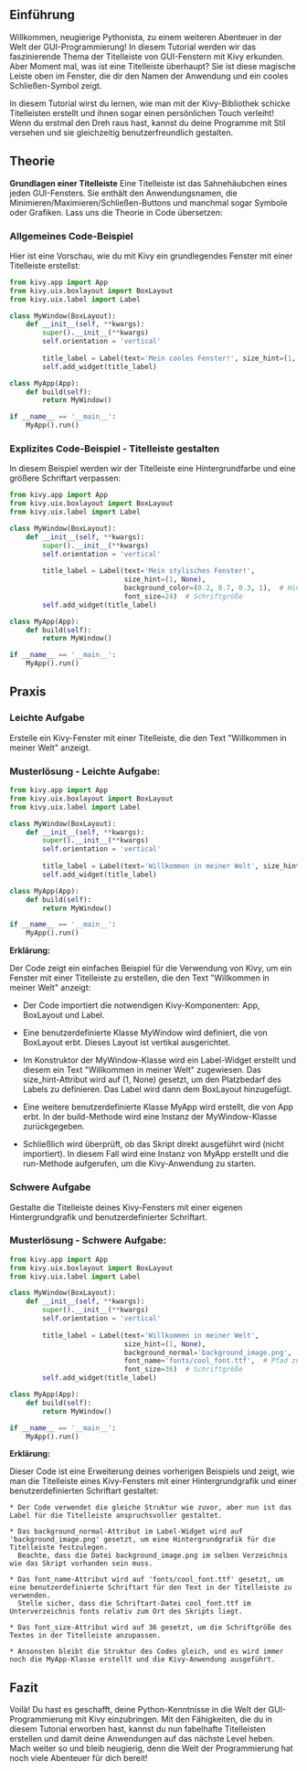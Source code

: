 ## Einführung
Willkommen, neugierige Pythonista, zu einem weiteren Abenteuer in der Welt der GUI-Programmierung! In diesem Tutorial werden wir das faszinierende Thema der Titelleiste von GUI-Fenstern mit Kivy erkunden. Aber Moment mal, was ist eine Titelleiste überhaupt? Sie ist diese magische Leiste oben im Fenster, die dir den Namen der Anwendung und ein cooles Schließen-Symbol zeigt.

In diesem Tutorial wirst du lernen, wie man mit der Kivy-Bibliothek schicke Titelleisten erstellt und ihnen sogar einen persönlichen Touch verleiht! Wenn du erstmal den Dreh raus hast, kannst du deine Programme mit Stil versehen und sie gleichzeitig benutzerfreundlich gestalten.

## Theorie
**Grundlagen einer Titelleiste**
Eine Titelleiste ist das Sahnehäubchen eines jeden GUI-Fensters. Sie enthält den Anwendungsnamen, die Minimieren/Maximieren/Schließen-Buttons und manchmal sogar Symbole oder Grafiken. Lass uns die Theorie in Code übersetzen:

### Allgemeines Code-Beispiel
Hier ist eine Vorschau, wie du mit Kivy ein grundlegendes Fenster mit einer Titelleiste erstellst:

```python
from kivy.app import App
from kivy.uix.boxlayout import BoxLayout
from kivy.uix.label import Label

class MyWindow(BoxLayout):
    def __init__(self, **kwargs):
        super().__init__(**kwargs)
        self.orientation = 'vertical'
        
        title_label = Label(text='Mein cooles Fenster!', size_hint=(1, None))
        self.add_widget(title_label)

class MyApp(App):
    def build(self):
        return MyWindow()

if __name__ == '__main__':
    MyApp().run()
```
### Explizites Code-Beispiel - Titelleiste gestalten
In diesem Beispiel werden wir der Titelleiste eine Hintergrundfarbe und eine größere Schriftart verpassen:

```python
from kivy.app import App
from kivy.uix.boxlayout import BoxLayout
from kivy.uix.label import Label

class MyWindow(BoxLayout):
    def __init__(self, **kwargs):
        super().__init__(**kwargs)
        self.orientation = 'vertical'
        
        title_label = Label(text='Mein stylisches Fenster!',
                            size_hint=(1, None),
                            background_color=(0.2, 0.7, 0.3, 1),  # Hintergrundfarbe (RGBA)
                            font_size=24)  # Schriftgröße
        self.add_widget(title_label)

class MyApp(App):
    def build(self):
        return MyWindow()

if __name__ == '__main__':
    MyApp().run()
```
## Praxis
### Leichte Aufgabe
Erstelle ein Kivy-Fenster mit einer Titelleiste, die den Text "Willkommen in meiner Welt" anzeigt.

### Musterlösung - Leichte Aufgabe:

```python
from kivy.app import App
from kivy.uix.boxlayout import BoxLayout
from kivy.uix.label import Label

class MyWindow(BoxLayout):
    def __init__(self, **kwargs):
        super().__init__(**kwargs)
        self.orientation = 'vertical'
        
        title_label = Label(text='Willkommen in meiner Welt', size_hint=(1, None))
        self.add_widget(title_label)

class MyApp(App):
    def build(self):
        return MyWindow()

if __name__ == '__main__':
    MyApp().run()
```
**Erklärung:**

  Der Code zeigt ein einfaches Beispiel für die Verwendung von Kivy, um ein Fenster mit einer Titelleiste zu erstellen, die den Text "Willkommen in 
  meiner Welt" anzeigt:
   
   * Der Code importiert die notwendigen Kivy-Komponenten: App, BoxLayout und Label.

   * Eine benutzerdefinierte Klasse MyWindow wird definiert, die von BoxLayout erbt. Dieses Layout ist vertikal ausgerichtet.

   * Im Konstruktor der MyWindow-Klasse wird ein Label-Widget erstellt und diesem ein Text "Willkommen in meiner Welt" zugewiesen. Das size_hint-Attribut 
     wird auf (1, None) gesetzt, um den Platzbedarf des Labels zu definieren. Das Label wird dann dem BoxLayout hinzugefügt.

   * Eine weitere benutzerdefinierte Klasse MyApp wird erstellt, die von App erbt. In der build-Methode wird eine Instanz der MyWindow-Klasse 
     zurückgegeben.

   * Schließlich wird überprüft, ob das Skript direkt ausgeführt wird (nicht importiert). In diesem Fall wird eine Instanz von MyApp erstellt und die 
     run-Methode aufgerufen, um die Kivy-Anwendung zu starten.

### Schwere Aufgabe
Gestalte die Titelleiste deines Kivy-Fensters mit einer eigenen Hintergrundgrafik und benutzerdefinierter Schriftart.

### Musterlösung - Schwere Aufgabe:

```python
from kivy.app import App
from kivy.uix.boxlayout import BoxLayout
from kivy.uix.label import Label

class MyWindow(BoxLayout):
    def __init__(self, **kwargs):
        super().__init__(**kwargs)
        self.orientation = 'vertical'
        
        title_label = Label(text='Willkommen in meiner Welt',
                            size_hint=(1, None),
                            background_normal='background_image.png',  # Hintergrundgrafik
                            font_name='fonts/cool_font.ttf',  # Pfad zur Schriftart-Datei
                            font_size=36)  # Schriftgröße
        self.add_widget(title_label)

class MyApp(App):
    def build(self):
        return MyWindow()

if __name__ == '__main__':
    MyApp().run()
```
**Erklärung:**

  Dieser Code ist eine Erweiterung deines vorherigen Beispiels und zeigt, wie man die Titelleiste eines Kivy-Fensters mit einer Hintergrundgrafik und 
  einer benutzerdefinierten Schriftart gestaltet:

    * Der Code verwendet die gleiche Struktur wie zuvor, aber nun ist das Label für die Titelleiste anspruchsvoller gestaltet.

    * Das background_normal-Attribut im Label-Widget wird auf 'background_image.png' gesetzt, um eine Hintergrundgrafik für die Titelleiste festzulegen. 
      Beachte, dass die Datei background_image.png im selben Verzeichnis wie das Skript vorhanden sein muss.

    * Das font_name-Attribut wird auf 'fonts/cool_font.ttf' gesetzt, um eine benutzerdefinierte Schriftart für den Text in der Titelleiste zu verwenden. 
      Stelle sicher, dass die Schriftart-Datei cool_font.ttf im Unterverzeichnis fonts relativ zum Ort des Skripts liegt.

    * Das font_size-Attribut wird auf 36 gesetzt, um die Schriftgröße des Textes in der Titelleiste anzupassen.

    * Ansonsten bleibt die Struktur des Codes gleich, und es wird immer noch die MyApp-Klasse erstellt und die Kivy-Anwendung ausgeführt.

## Fazit
Voilà! Du hast es geschafft, deine Python-Kenntnisse in die Welt der GUI-Programmierung mit Kivy einzubringen. Mit den Fähigkeiten, die du in diesem Tutorial erworben hast, kannst du nun fabelhafte Titelleisten erstellen und damit deine Anwendungen auf das nächste Level heben. Mach weiter so und bleib neugierig, denn die Welt der Programmierung hat noch viele Abenteuer für dich bereit!






